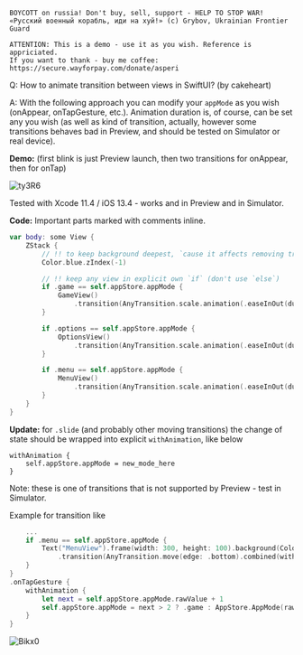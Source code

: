 ```
BOYCOTT on russia! Don't buy, sell, support - HELP TO STOP WAR!
«Русский военный корабль, иди на хуй!» (c) Grybov, Ukrainian Frontier Guard

ATTENTION: This is a demo - use it as you wish. Reference is appriciated.
If you want to thank - buy me coffee: https://secure.wayforpay.com/donate/asperi
```

Q: How to animate transition between views in SwiftUI? (by cakeheart)

A: With the following approach you can modify your `appMode` as you wish (onAppear, onTapGesture, etc.). Animation duration is, of course, can be set any you wish (as well as kind of transition, actually, however some transitions behaves bad in Preview, and should be tested on Simulator or real device).

**Demo:** (first blink is just Preview launch, then two transitions for onAppear, then for onTap)

![ty3R6](https://user-images.githubusercontent.com/62171579/166143815-1460a483-a1ac-4cd6-a4e2-8774707a7051.gif)

Tested with Xcode 11.4 / iOS 13.4 - works and in Preview and in Simulator.

**Code:** Important parts marked with comments inline.

```swift
var body: some View {
    ZStack {
        // !! to keep background deepest, `cause it affects removing transition
        Color.blue.zIndex(-1)

        // !! keep any view in explicit own `if` (don't use `else`)
        if .game == self.appStore.appMode {
            GameView()
                .transition(AnyTransition.scale.animation(.easeInOut(duration: 1)))
        }

        if .options == self.appStore.appMode {
            OptionsView()
                .transition(AnyTransition.scale.animation(.easeInOut(duration: 1)))
        }

        if .menu == self.appStore.appMode {
            MenuView()
                .transition(AnyTransition.scale.animation(.easeInOut(duration: 1)))
        }
    }
}
```

**Update:** for `.slide` (and probably other moving transitions) the change of state should be wrapped into explicit `withAnimation`, like below

```
withAnimation {
    self.appStore.appMode = new_mode_here
}
```

Note: these is one of transitions that is not supported by Preview - test in Simulator.

Example for transition like

```swift
    ...
    if .menu == self.appStore.appMode {
        Text("MenuView").frame(width: 300, height: 100).background(Color.red)
            .transition(AnyTransition.move(edge: .bottom).combined(with: .opacity).animation(.easeInOut(duration: 1)))
    }
}
.onTapGesture {
    withAnimation {
        let next = self.appStore.appMode.rawValue + 1
        self.appStore.appMode = next > 2 ? .game : AppStore.AppMode(rawValue: next)!
    }
}

```

![Bikx0](https://user-images.githubusercontent.com/62171579/166143822-7b8e8798-ff44-41d7-b349-75dc2a407613.gif)

